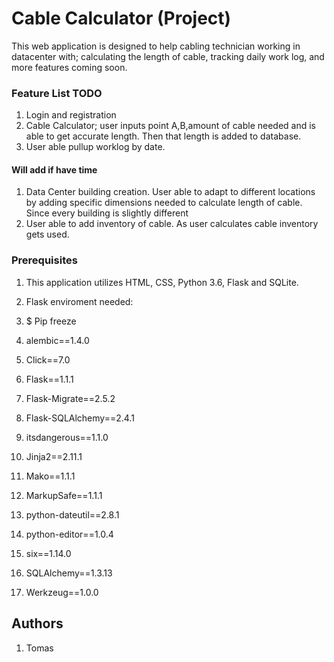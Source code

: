# Cable Calculator (Project)

This web application is designed to help cabling technician working in datacenter with; calculating the length of cable, tracking daily work log, and more features coming soon. 

### Feature List TODO

1. Login and registration
2. Cable Calculator; user inputs point A,B,amount of cable needed and is able to get accurate length. Then that length is added to database.
3. User able pullup worklog by date. 

#### Will add if have time
1. Data Center building creation. User able to adapt to different locations by adding specific dimensions needed to calculate length of cable. Since every building is slightly different
2. User able to add inventory of cable. As user calculates cable inventory gets used. 

### Prerequisites

1. This application utilizes HTML, CSS, Python 3.6, Flask and SQLite.
2. Flask enviroment needed:

3. $ Pip freeze
4. alembic==1.4.0
5. Click==7.0
6. Flask==1.1.1
7. Flask-Migrate==2.5.2
8. Flask-SQLAlchemy==2.4.1
9. itsdangerous==1.1.0
10. Jinja2==2.11.1
11. Mako==1.1.1
12. MarkupSafe==1.1.1
13. python-dateutil==2.8.1
14. python-editor==1.0.4
15. six==1.14.0
16. SQLAlchemy==1.3.13
17. Werkzeug==1.0.0

## Authors

1. Tomas

